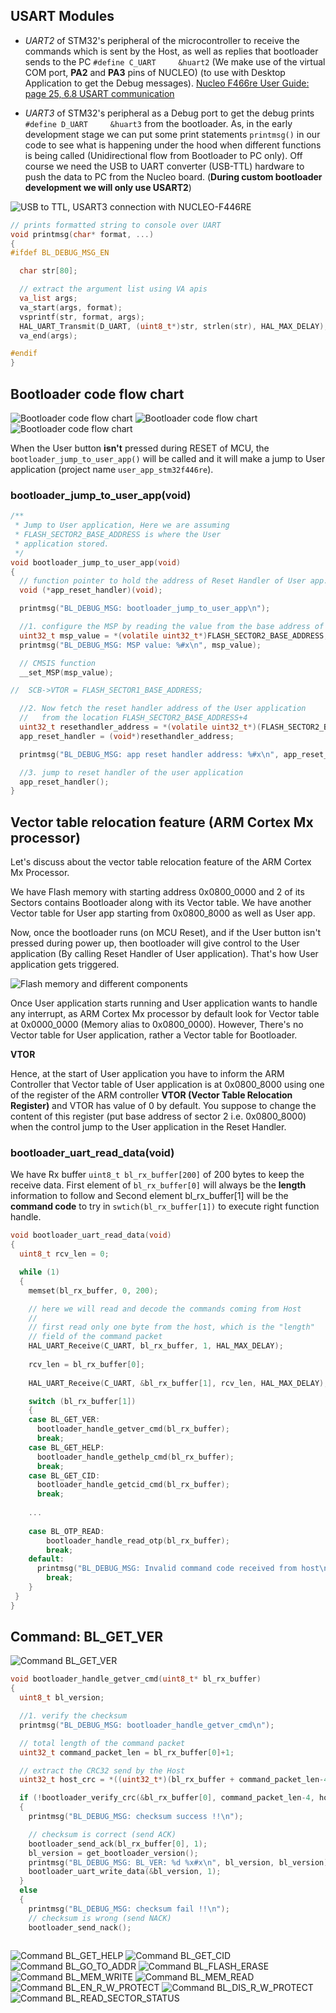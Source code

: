 ## USART Modules 
    
* _UART2_ of STM32's peripheral of the microcontroller to receive the commands which is sent by the Host, as well as replies that bootloader sends to the PC `#define C_UART     &huart2` (We make use of the virtual COM port, **PA2** and **PA3** pins of NUCLEO) (to use with Desktop Application to get the Debug messages). [Nucleo F466re User Guide: page 25, 6.8 USART communication](https://www.st.com/resource/en/user_manual/um1724-stm32-nucleo64-boards-mb1136-stmicroelectronics.pdf)     
    
* _UART3_ of STM32's peripheral as a Debug port to get the debug prints `#define D_UART     &huart3` from the bootloader. As, in the early development stage we can put some print statements `printmsg()` in our code to see what is happening under the hood when different functions is being called (Unidirectional flow from Bootloader to PC only).	Off course we need the USB to UART converter (USB-TTL) hardware to push the data to PC from the Nucleo board. (**During custom bootloader development we will only use USART2**) 		   
     
<img src="images/usb_ttl_usart3_connection.png" alt="USB to TTL, USART3 connection with NUCLEO-F446RE" title="USB to TTL, USART3 connection with NUCLEO-F446RE">   	
     
```c
// prints formatted string to console over UART
void printmsg(char* format, ...)
{
#ifdef BL_DEBUG_MSG_EN

  char str[80];

  // extract the argument list using VA apis
  va_list args;
  va_start(args, format);
  vsprintf(str, format, args);
  HAL_UART_Transmit(D_UART, (uint8_t*)str, strlen(str), HAL_MAX_DELAY);
  va_end(args);

#endif
}
```		 
     
     
## Bootloader code flow chart     
     
<img src="images/flow_chart_usart.png" alt="Bootloader code flow chart" title="Bootloader code flow chart"> 
<img src="images/flow_chart_usart2.png" alt="Bootloader code flow chart" title="Bootloader code flow chart">
<img src="images/flow_chart_usart3.png" alt="Bootloader code flow chart" title="Bootloader code flow chart"> 
     
When the User button **isn't** pressed during RESET of MCU, the `bootloader_jump_to_user_app()` will be called and it will make a jump to User application (project name `user_app_stm32f446re`).  		
     
		 
### bootloader_jump_to_user_app(void)    
    
```c
/**
 * Jump to User application, Here we are assuming
 * FLASH_SECTOR2_BASE_ADDRESS is where the User
 * application stored.
 */
void bootloader_jump_to_user_app(void)
{
  // function pointer to hold the address of Reset Handler of User app.
  void (*app_reset_handler)(void);

  printmsg("BL_DEBUG_MSG: bootloader_jump_to_user_app\n");

  //1. configure the MSP by reading the value from the base address of Sector 2
  uint32_t msp_value = *(volatile uint32_t*)FLASH_SECTOR2_BASE_ADDRESS;
  printmsg("BL_DEBUG_MSG: MSP value: %#x\n", msp_value);

  // CMSIS function
  __set_MSP(msp_value);

//  SCB->VTOR = FLASH_SECTOR1_BASE_ADDRESS;

  //2. Now fetch the reset handler address of the User application
  //   from the location FLASH_SECTOR2_BASE_ADDRESS+4
  uint32_t resethandler_address = *(volatile uint32_t*)(FLASH_SECTOR2_BASE_ADDRESS + 4);
  app_reset_handler = (void*)resethandler_address;

  printmsg("BL_DEBUG_MSG: app reset handler address: %#x\n", app_reset_handler);

  //3. jump to reset handler of the user application
  app_reset_handler();
}
```				 
     
     
## Vector table relocation feature (ARM Cortex Mx processor)    
    
Let's discuss about the vector table relocation feature of the ARM Cortex Mx Processor.    
    
We have Flash memory with starting address 0x0800_0000 and 2 of its Sectors contains Bootloader along with its Vector table. We have another Vector table for User app starting from 0x0800_8000 as well as User app.		
    
Now, once the bootloader runs (on MCU Reset), and if the User button isn't pressed during power up, then bootloader will give control to the User application (By calling Reset Handler of User application). That's how User application gets triggered.				  
     
<img src="images/vector_tables.png" alt="Flash memory and different components" title="Flash memory and different components">     
    
Once User application starts running and User application wants to handle any interrupt, as ARM Cortex Mx processor by default look for Vector table at 0x0000_0000 (Memory alias to 0x0800_0000). However, There's no  Vector table for User application, rather a Vector table for Bootloader.	
     
		 
**VTOR**      
     
Hence, at the start of User application you have to inform the ARM Controller that Vector table of User application is at 0x0800_8000 using one of the register of the ARM controller **VTOR (Vector Table Relocation Register)** and VTOR has value of 0 by default. You suppose to change the content of this register (put base address of sector 2 i.e. 0x0800_8000) when the control jump to the User application in the Reset Handler.	
		 
		 
		 
### bootloader_uart_read_data(void)    
     
We have Rx buffer `uint8_t bl_rx_buffer[200]` of 200 bytes to keep the receive data. First element of `bl_rx_buffer[0]` will always be the **length** information to follow and Second element bl_rx_buffer[1] will be the **command code** to try in `swtich(bl_rx_buffer[1])` to execute right function handle.

```c
void bootloader_uart_read_data(void)
{
  uint8_t rcv_len = 0;

  while (1)
  {
	memset(bl_rx_buffer, 0, 200);

	// here we will read and decode the commands coming from Host
	//
	// first read only one byte from the host, which is the "length"
	// field of the command packet
	HAL_UART_Receive(C_UART, bl_rx_buffer, 1, HAL_MAX_DELAY);
	
	rcv_len = bl_rx_buffer[0];
	
	HAL_UART_Receive(C_UART, &bl_rx_buffer[1], rcv_len, HAL_MAX_DELAY);

	switch (bl_rx_buffer[1])
	{
	case BL_GET_VER:
	  bootloader_handle_getver_cmd(bl_rx_buffer);
	  break;
	case BL_GET_HELP:
	  bootloader_handle_gethelp_cmd(bl_rx_buffer);
	  break;
	case BL_GET_CID:
	  bootloader_handle_getcid_cmd(bl_rx_buffer);
	  break;
	
	...
	
	case BL_OTP_READ:
		bootloader_handle_read_otp(bl_rx_buffer);
		break;
	default:
	  printmsg("BL_DEBUG_MSG: Invalid command code received from host\n");
		break;
	}
 }
}	
```    
     
## Command: BL_GET_VER		 
      
<img src="images/bl_get_ver.png" alt="Command BL_GET_VER" title="Command BL_GET_VER"> 	
    
```c
void bootloader_handle_getver_cmd(uint8_t* bl_rx_buffer)
{
  uint8_t bl_version;

  //1. verify the checksum
  printmsg("BL_DEBUG_MSG: bootloader_handle_getver_cmd\n");

  // total length of the command packet
  uint32_t command_packet_len = bl_rx_buffer[0]+1;

  // extract the CRC32 send by the Host
  uint32_t host_crc = *((uint32_t*)(bl_rx_buffer + command_packet_len-4));

  if (!bootloader_verify_crc(&bl_rx_buffer[0], command_packet_len-4, host_crc))
  {
	printmsg("BL_DEBUG_MSG: checksum success !!\n");

	// checksum is correct (send ACK)
	bootloader_send_ack(bl_rx_buffer[0], 1);
	bl_version = get_bootloader_version();
	printmsg("BL_DEBUG_MSG: BL_VER: %d %x#x\n", bl_version, bl_version);
	bootloader_uart_write_data(&bl_version, 1);
  }
  else
  {
	printmsg("BL_DEBUG_MSG: checksum fail !!\n");
	// checksum is wrong (send NACK)
	bootloader_send_nack();
  
```						
      
<img src="images/bl_get_help.png" alt="Command BL_GET_HELP" title="Command BL_GET_HELP"> 					
      
<img src="images/bl_get_cid.png" alt="Command BL_GET_CID" title="Command BL_GET_CID"> 									
      
<img src="images/bl_got_to_addr.png" alt="Command BL_GO_TO_ADDR" title="Command BL_GO_TO_ADDR"> 					
      
<img src="images/bl_flash_erase.png" alt="Command BL_FLASH_ERASE" title="Command BL_FLASH_ERASE"> 					
      
<img src="images/bl_mem_write.png" alt="Command BL_MEM_WRITE" title="Command BL_MEM_WRITE"> 					
      
<img src="images/bl_mem_read.png" alt="Command BL_MEM_READ" title="Command BL_MEM_READ"> 					
      
<img src="images/bl_en_r_w_protect.png" alt="Command BL_EN_R_W_PROTECT" title="Command BL_EN_R_W_PROTECT"> 					
      
<img src="images/bl_dis_r_w_protect.png" alt="Command BL_DIS_R_W_PROTECT" title="Command BL_DIS_R_W_PROTECT"> 					
      
<img src="images/bl_read_sector_status.png" alt="Command BL_READ_SECTOR_STATUS" title="Command BL_READ_SECTOR_STATUS"> 					
		
		
		
		
		
		
		
		
		
		
     
		    
     
		    
     
		 		 		 
		 
     